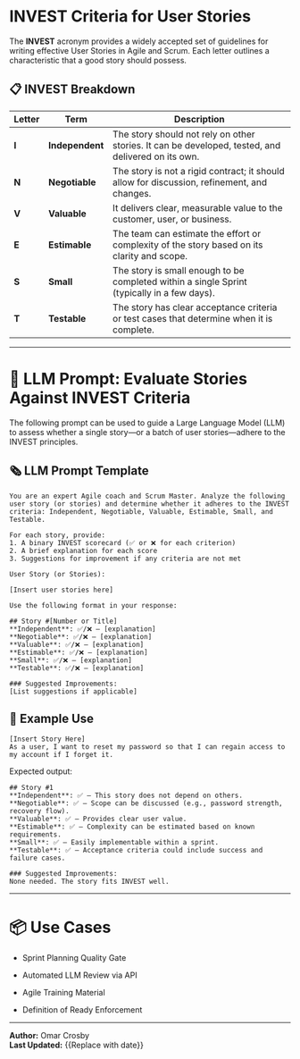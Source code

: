 # INVEST Criteria for User Stories

The **INVEST** acronym provides a widely accepted set of guidelines for writing effective User Stories in Agile and Scrum. Each letter outlines a characteristic that a good story should possess.

## 📋 INVEST Breakdown

|Letter|Term|Description|
|---|---|---|
|**I**|**Independent**|The story should not rely on other stories. It can be developed, tested, and delivered on its own.|
|**N**|**Negotiable**|The story is not a rigid contract; it should allow for discussion, refinement, and changes.|
|**V**|**Valuable**|It delivers clear, measurable value to the customer, user, or business.|
|**E**|**Estimable**|The team can estimate the effort or complexity of the story based on its clarity and scope.|
|**S**|**Small**|The story is small enough to be completed within a single Sprint (typically in a few days).|
|**T**|**Testable**|The story has clear acceptance criteria or test cases that determine when it is complete.|

---

# 🧠 LLM Prompt: Evaluate Stories Against INVEST Criteria

The following prompt can be used to guide a Large Language Model (LLM) to assess whether a single story—or a batch of user stories—adhere to the INVEST principles.

## 🗞️ LLM Prompt Template

```
You are an expert Agile coach and Scrum Master. Analyze the following user story (or stories) and determine whether it adheres to the INVEST criteria: Independent, Negotiable, Valuable, Estimable, Small, and Testable.

For each story, provide:
1. A binary INVEST scorecard (✅ or ❌ for each criterion)
2. A brief explanation for each score
3. Suggestions for improvement if any criteria are not met

User Story (or Stories):

[Insert user stories here]

Use the following format in your response:

## Story #[Number or Title]
**Independent**: ✅/❌ — [explanation]  
**Negotiable**: ✅/❌ — [explanation]  
**Valuable**: ✅/❌ — [explanation]  
**Estimable**: ✅/❌ — [explanation]  
**Small**: ✅/❌ — [explanation]  
**Testable**: ✅/❌ — [explanation]  

### Suggested Improvements:
[List suggestions if applicable]
```

## 🔁 Example Use

```
[Insert Story Here]
As a user, I want to reset my password so that I can regain access to my account if I forget it.
```

Expected output:

```
## Story #1
**Independent**: ✅ — This story does not depend on others.  
**Negotiable**: ✅ — Scope can be discussed (e.g., password strength, recovery flow).  
**Valuable**: ✅ — Provides clear user value.  
**Estimable**: ✅ — Complexity can be estimated based on known requirements.  
**Small**: ✅ — Easily implementable within a sprint.  
**Testable**: ✅ — Acceptance criteria could include success and failure cases.

### Suggested Improvements:
None needed. The story fits INVEST well.
```

---

# 📦 Use Cases

- Sprint Planning Quality Gate
    
- Automated LLM Review via API
    
- Agile Training Material
    
- Definition of Ready Enforcement
    

---

**Author:** Omar Crosby  
**Last Updated:** {{Replace with date}}